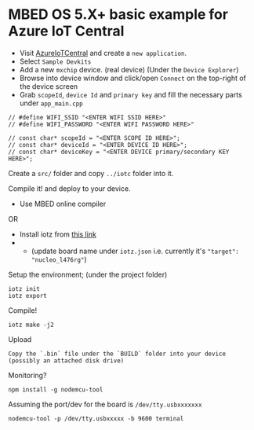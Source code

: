 # MBED OS 5.X+ basic example for Azure IoT Central

- Visit [AzureIoTCentral](https://apps.azureiotcentral.com) and create a `new application`.
- Select `Sample Devkits`
- Add a new `mxchip` device. (real device) (Under the `Device Explorer`)
- Browse into device window and click/open `Connect` on the top-right of the device screen
- Grab `scopeId`, `device Id` and `primary key` and fill the necessary parts under `app_main.cpp`

```
// #define WIFI_SSID "<ENTER WIFI SSID HERE>"
// #define WIFI_PASSWORD "<ENTER WIFI PASSWORD HERE>"

// const char* scopeId = "<ENTER SCOPE ID HERE>";
// const char* deviceId = "<ENTER DEVICE ID HERE>";
// const char* deviceKey = "<ENTER DEVICE primary/secondary KEY HERE>";
```

Create a `src/` folder and copy `../iotc` folder into it.

Compile it! and deploy to your device.

- Use MBED online compiler

OR

- Install iotz from [this link](https://github.com/Azure/iotz)
- - (update board name under `iotz.json` i.e. currently it's `"target": "nucleo_l476rg"`)

Setup the environment; (under the project folder)
```
iotz init
iotz export
```

Compile!
```
iotz make -j2
```

Upload
```
Copy the `.bin` file under the `BUILD` folder into your device (possibly an attached disk drive)
```

Monitoring?

```
npm install -g nodemcu-tool
```

Assuming the port/dev for the board is `/dev/tty.usbxxxxxxx`
```
nodemcu-tool -p /dev/tty.usbxxxxx -b 9600 terminal
```
